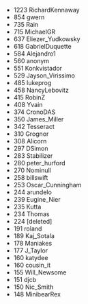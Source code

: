 * 1223 RichardKennaway
* 854 gwern
* 735 Rain
* 715 MichaelGR
* 637 Eliezer_Yudkowsky
* 618 GabrielDuquette
* 584 Alejandro1
* 560 anonym
* 551 Konkvistador
* 529 Jayson_Virissimo
* 485 lukeprog
* 458 NancyLebovitz
* 415 RobinZ
* 408 Yvain
* 374 CronoDAS
* 350 James_Miller
* 342 Tesseract
* 310 Grognor
* 308 Alicorn
* 297 DSimon
* 283 Stabilizer
* 280 peter_hurford
* 270 Nominull
* 258 billswift
* 253 Oscar_Cunningham
* 244 arundelo
* 239 Eugine_Nier
* 235 Kutta
* 234 Thomas
* 224 [deleted]
* 191 roland
* 189 Kaj_Sotala
* 178 Maniakes
* 177 J_Taylor
* 160 katydee
* 160 cousin_it
* 155 Will_Newsome
* 151 djcb
* 150 Nic_Smith
* 148 MinibearRex
